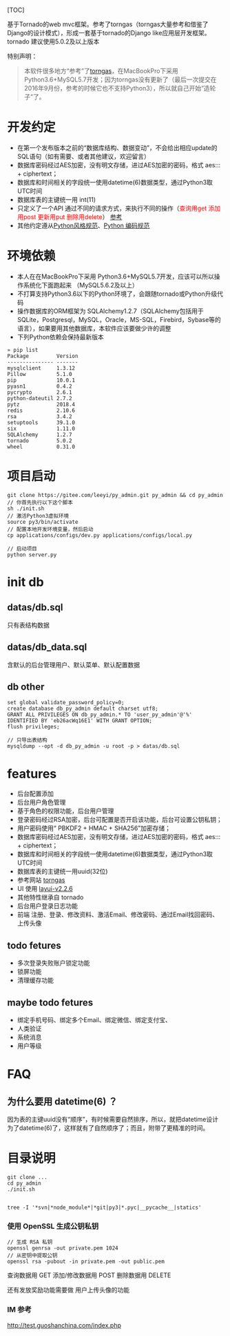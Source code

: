 [TOC]

基于Tornado的web mvc框架。参考了torngas（torngas大量参考和借鉴了Django的设计模式），形成一套基于tornado的Django like应用层开发框架。tornado 建议使用5.0.2及以上版本

特别声明：
> 本软件很多地方“参考”了[torngas](https://github.com/mqingyn/torngas)，在MacBookPro下采用 Python3.6+MySQL5.7开发；因为torngas没有更新了（最后一次提交在2016年9月份，参考的时候它也不支持Python3），所以就自己开始“造轮子”了。

# 开发约定
* 在第一个发布版本之前的“数据库结构、数据变动”，不会给出相应update的SQL语句（如有需要、或者其他建议，欢迎留言）
* 数据库密码经过AES加密，没有明文存储，进过AES加密的密码，格式 aes::: + ciphertext；
* 数据库和时间相关的字段统一使用datetime(6)数据类型，通过Python3取UTC时间
* 数据库表的主键统一用 int(11)
* 只定义了一个API 通过不同的请求方式，来执行不同的操作（<span style="color:red;">查询用get 添加用post 更新用put 删除用delete</span>） [参考](https://blog.csdn.net/dxftctcdtc/article/details/9197639)
* 其他约定遵从[Python风格规范](http://zh-google-styleguide.readthedocs.io/en/latest/google-python-styleguide/python_language_rules/)、[Python 编码规范](http://liyangliang.me/posts/2015/08/simple-python-style-guide/)

# 环境依赖
* 本人在在MacBookPro下采用 Python3.6+MySQL5.7开发，应该可以所以操作系统化下面跑起来 （MySQL5.6.2及以上）
* 不打算支持Python3.6以下的Python环境了，会跟随tornado或Python升级代码
* 操作数据库的ORM框架为 SQLAlchemy1.2.7（SQLAlchemy包括用于SQLite，Postgresql，MySQL，Oracle，MS-SQL，Firebird，Sybase等的语言），如果要用其他数据库，本软件应该要做少许的调整
* 下列Python依赖会保持最新版本

```
» pip list
Package         Version
--------------- -------
mysqlclient     1.3.12
Pillow          5.1.0
pip             10.0.1
pyasn1          0.4.2
pycrypto        2.6.1
python-dateutil 2.7.2
pytz            2018.4
redis           2.10.6
rsa             3.4.2
setuptools      39.1.0
six             1.11.0
SQLAlchemy      1.2.7
tornado         5.0.2
wheel           0.31.0
```

# 项目启动
```
git clone https://gitee.com/leeyi/py_admin.git py_admin && cd py_admin
// 你首先执行以下这个脚本
sh ./init.sh
// 激活Python3虚拟环境
source py3/bin/activate
// 配置本地开发环境变量，然后启动
cp applications/configs/dev.py applications/configs/local.py

// 启动项目
python server.py
```

# init db
## datas/db.sql
只有表结构数据

## datas/db_data.sql
含默认的后台管理用户、默认菜单、默认配置数据

## db other
```
set global validate_password_policy=0;
create database db_py_admin default charset utf8;
GRANT ALL PRIVILEGES ON db_py_admin.* TO 'user_py_admin'@'%' IDENTIFIED BY 'eb26acWq16E1' WITH GRANT OPTION;
flush privileges;

// 只导出表结构
mysqldump --opt -d db_py_admin -u root -p > datas/db.sql

```
# features
* 后台配置添加
* 后台用户角色管理
* 基于角色的权限功能，后台用户管理
* 登录密码经过RSA加密，后台可配置是否开启该功能，后台可设置公钥私钥；
* 用户密码使用“ PBKDF2 + HMAC + SHA256”加密存储；
* 数据库密码经过AES加密，没有明文存储，进过AES加密的密码，格式 aes::: + ciphertext；
* 数据库和时间相关的字段统一使用datetime(6)数据类型，通过Python3取UTC时间
* 数据库表的主键统一用uuid(32位)
* 参考网站 [torngas](https://github.com/mqingyn/torngas)
* UI 使用 [layui-v2.2.6](https://www.layui.com)
* 其他特性继承自 tornado
* 后台用户登录日志功能
* 前端 注册、登录、修改资料、激活Email、修改密码、通过Email找回密码、上传头像

## todo fetures
* 多次登录失败账户锁定功能
* 锁屏功能
* 清理缓存功能

## maybe todo fetures
* 绑定手机号码、绑定多个Email、绑定微信、绑定支付宝、
* 人类验证
* 系统消息
* 用户等级

# FAQ
## 为什么要用 datetime(6) ？
因为表的主键uuid没有“顺序”，有时候需要自然排序，所以，就把datetime设计为了datetime(6)了，这样就有了自然顺序了；而且，附带了更精准的时间。


# 目录说明
```
git clone ...
cd py_admin
./init.sh


tree -I '*svn|*node_module*|*git|py3|*.pyc|__pycache__|statics'
```

### 使用 OpenSSL 生成公钥私钥
```
// 生成 RSA 私钥
openssl genrsa -out private.pem 1024
// 从密钥中提取公钥
openssl rsa -pubout -in private.pem -out public.pem
```

查询数据用 GET
添加/修改数据用 POST
删除数据用 DELETE

还有发放奖励功能需要做
用户上传头像的功能

### IM 参考

http://test.guoshanchina.com/index.php
